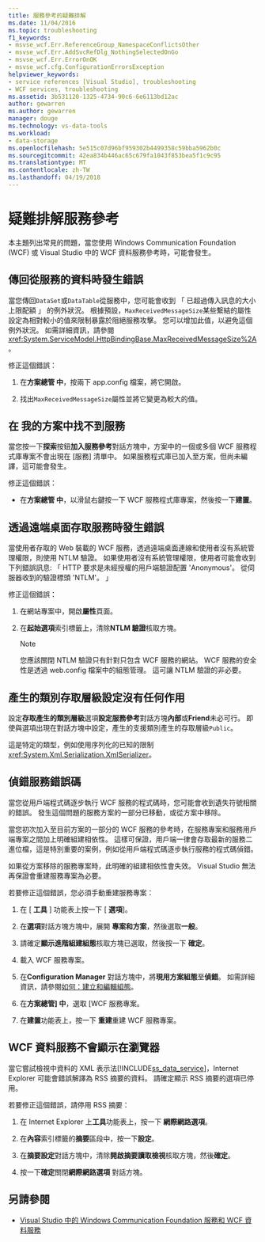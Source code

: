 ```yaml
---
title: 服務參考的疑難排解
ms.date: 11/04/2016
ms.topic: troubleshooting
f1_keywords:
- msvse_wcf.Err.ReferenceGroup_NamespaceConflictsOther
- msvse_wcf.Err.AddSvcRefDlg_NothingSelectedOnGo
- msvse_wcf.Err.ErrorOnOK
- msvse_wcf.cfg.ConfigurationErrorsException
helpviewer_keywords:
- service references [Visual Studio], troubleshooting
- WCF services, troubleshooting
ms.assetid: 3b531120-1325-4734-90c6-6e6113bd12ac
author: gewarren
ms.author: gewarren
manager: douge
ms.technology: vs-data-tools
ms.workload:
- data-storage
ms.openlocfilehash: 5e515c07d96bf959302b4499358c59bba5962b0c
ms.sourcegitcommit: 42ea834b446ac65c679fa1043f853bea5f1c9c95
ms.translationtype: MT
ms.contentlocale: zh-TW
ms.lasthandoff: 04/19/2018
---
```

# <a name="troubleshoot-service-references"></a>疑難排解服務參考

本主題列出常見的問題，當您使用 Windows Communication Foundation (WCF) 或 Visual Studio 中的 WCF 資料服務參考時，可能會發生。

## <a name="error-returning-data-from-a-service"></a>傳回從服務的資料時發生錯誤

當您傳回`DataSet`或`DataTable`從服務中，您可能會收到 「 已超過傳入訊息的大小上限配額 」 的例外狀況。 根據預設，`MaxReceivedMessageSize`某些繫結的屬性設定為相對較小的值來限制暴露於阻絕服務攻擊。 您可以增加此值，以避免這個例外狀況。 如需詳細資訊，請參閱<xref:System.ServiceModel.HttpBindingBase.MaxReceivedMessageSize%2A>。

修正這個錯誤：

1.  在**方案總管 中**，按兩下 app.config 檔案，將它開啟。

2.  找出`MaxReceivedMessageSize`屬性並將它變更為較大的值。

## <a name="cannot-find-a-service-in-my-solution"></a>在 我的方案中找不到服務

當您按一下**探索**按鈕**加入服務參考**對話方塊中，方案中的一個或多個 WCF 服務程式庫專案不會出現在 [服務] 清單中。 如果服務程式庫已加入至方案，但尚未編譯，這可能會發生。

修正這個錯誤：

-   在**方案總管 中**，以滑鼠右鍵按一下 WCF 服務程式庫專案，然後按一下**建置**。

## <a name="error-accessing-a-service-over-a-remote-desktop"></a>透過遠端桌面存取服務時發生錯誤

當使用者存取的 Web 裝載的 WCF 服務，透過遠端桌面連線和使用者沒有系統管理權限，則使用 NTLM 驗證。 如果使用者沒有系統管理權限，使用者可能會收到下列錯誤訊息: 「 HTTP 要求是未經授權的用戶端驗證配置 'Anonymous'。 從伺服器收到的驗證標頭 'NTLM'。 」

修正這個錯誤：

1.  在網站專案中，開啟**屬性**頁面。

2.  在**起始選項**索引標籤上，清除**NTLM 驗證**核取方塊。

    > [!NOTE]
    > 您應該關閉 NTLM 驗證只有針對只包含 WCF 服務的網站。 WCF 服務的安全性是透過 web.config 檔案中的組態管理。 這可讓 NTLM 驗證的非必要。

## <a name="access-level-for-generated-classes-setting-has-no-effect"></a>產生的類別存取層級設定沒有任何作用

設定**存取產生的類別層級**選項**設定服務參考**對話方塊**內部**或**Friend**未必可行。 即使與選項出現在對話方塊中設定，產生的支援類別產生的存取層級`Public`。

這是特定的類型，例如使用序列化的已知的限制<xref:System.Xml.Serialization.XmlSerializer>。

## <a name="error-debugging-service-code"></a>偵錯服務錯誤碼

當您從用戶端程式碼逐步執行 WCF 服務的程式碼時，您可能會收到遺失符號相關的錯誤。 發生這個問題的服務方案的一部分已移動，或從方案中移除。

當您初次加入至目前方案的一部分的 WCF 服務的參考時，在服務專案和服務用戶端專案之間加上明確組建相依性。 這樣可保證，用戶端一律會存取最新的服務二進位檔，這是特別重要的案例，例如從用戶端程式碼逐步執行服務的程式碼偵錯。

如果從方案移除的服務專案時，此明確的組建相依性會失效。 Visual Studio 無法再保證會重建服務專案為必要。

若要修正這個錯誤，您必須手動重建服務專案：

1.  在 [ **工具** ] 功能表上按一下 [ **選項**]。

2.  在**選項**對話方塊方塊中，展開 **專案和方案**，然後選取**一般**。

3.  請確定**顯示進階組建組態**核取方塊已選取，然後按一下 **確定**。

4.  載入 WCF 服務專案。

5.  在**Configuration Manager**  對話方塊中，將**現用方案組態**至**偵錯**。 如需詳細資訊，請參閱[如何：建立和編輯組態](../ide/how-to-create-and-edit-configurations.md)。

6.  在**方案總管] 中**，選取 [WCF 服務專案。

7.  在**建置**功能表上，按一下 **重建**重建 WCF 服務專案。

## <a name="wcf-data-services-do-not-display-in-the-browser"></a>WCF 資料服務不會顯示在瀏覽器

當它嘗試檢視中資料的 XML 表示法[!INCLUDE[ss_data_service](../data-tools/includes/ss_data_service_md.md)]，Internet Explorer 可能會錯誤解譯為 RSS 摘要的資料。 請確定顯示 RSS 摘要的選項已停用。

若要修正這個錯誤，請停用 RSS 摘要：

1.  在 Internet Explorer 上**工具**功能表上，按一下 **網際網路選項**。

2.  在**內容**索引標籤的**摘要**區段中，按一下**設定**。

3.  在**摘要設定**對話方塊中，清除**開啟摘要讀取檢視**核取方塊，然後**確定**。

4.  按一下**確定**關閉**網際網路選項** 對話方塊。

## <a name="see-also"></a>另請參閱

- [Visual Studio 中的 Windows Communication Foundation 服務和 WCF 資料服務](../data-tools/windows-communication-foundation-services-and-wcf-data-services-in-visual-studio.md)